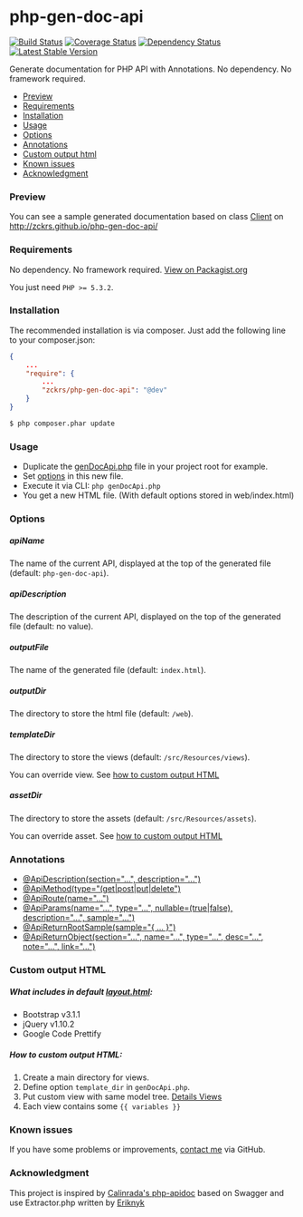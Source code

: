 php-gen-doc-api
==========
[![Build Status](https://travis-ci.org/zckrs/php-gen-doc-api.svg?branch=master)](https://travis-ci.org/zckrs/php-gen-doc-api) [![Coverage Status](https://coveralls.io/repos/zckrs/php-gen-doc-api/badge.png?branch=master)](https://coveralls.io/r/zckrs/php-gen-doc-api?branch=master) [![Dependency Status](https://www.versioneye.com/php/zckrs:php-gen-doc-api/dev-master/badge.svg)](https://www.versioneye.com/php/zckrs:php-gen-doc-api/dev-master) [![Latest Stable Version](https://poser.pugx.org/zckrs/php-gen-doc-api/v/stable.svg)](https://packagist.org/packages/zckrs/php-gen-doc-api)

Generate documentation for PHP API with Annotations. No dependency. No framework required.

* [Preview](#preview)
* [Requirements](#requirements)
* [Installation](#installation)
* [Usage](#usage)
* [Options](#options)
* [Annotations](#annotations)
* [Custom output html](#custom-output-html)
* [Known issues](#known-issues)
* [Acknowledgment](#acknowledgment)

### <a id="preview"></a>Preview

You can see a sample generated documentation based on class [Client](tests/sample/Client.php) on http://zckrs.github.io/php-gen-doc-api/

### <a id="requirements"></a>Requirements

No dependency. No framework required. [View on Packagist.org](https://packagist.org/packages/zckrs/php-gen-doc-api)

You just need ```PHP >= 5.3.2```.

### <a id="installation"></a>Installation

The recommended installation is via composer. Just add the following line to your composer.json:

```json
{
    ...
    "require": {
        ...
        "zckrs/php-gen-doc-api": "@dev"
    }
}
```

```bash
$ php composer.phar update
```
### <a id="usage"></a>Usage
* Duplicate the [genDocApi.php](genDocApi.php) file in your project root for example.
* Set [options](#options) in this new file.
* Execute it via CLI: `php genDocApi.php`
* You get a new HTML file. (With default options stored in web/index.html)

### <a id="options"></a>Options
##### apiName
The name of the current API, displayed at the top of the generated file (default: ```php-gen-doc-api```).
##### apiDescription
The description of the current API, displayed on the top of the generated file (default: no value).
##### outputFile
The name of the generated file (default: ```index.html```).
##### outputDir
The directory to store the html file (default: ```/web```).
##### templateDir
The directory to store the views (default: ```/src/Resources/views```).

You can override view. See [how to custom output HTML](#custom-output-html)
##### assetDir
The directory to store the assets (default: ```/src/Resources/assets```).

You can override asset. See [how to custom output HTML](#custom-output-html)

### <a id="annotations"></a>Annotations

* [@ApiDescription(section="...", description="...")](https://github.com/zckrs/php-gen-doc-api/wiki/Details--Annotations#apidescriptionsection-description)
* [@ApiMethod(type="(get|post|put|delete")](https://github.com/zckrs/php-gen-doc-api/wiki/Details--Annotations#apimethodtypegetpostputdelete)
* [@ApiRoute(name="...")](https://github.com/zckrs/php-gen-doc-api/wiki/Details--Annotations#apiroutename)
* [@ApiParams(name="...", type="...", nullable=(true|false), description="...", sample="...")](https://github.com/zckrs/php-gen-doc-api/wiki/Details--Annotations#apiparamsname-type-nullabletruefalse-description-sample)
* [@ApiReturnRootSample(sample="{ ... }")](https://github.com/zckrs/php-gen-doc-api/wiki/Details--Annotations#apireturnrootsamplesample--)
* [@ApiReturnObject(section="...", name="...", type="...", desc="...", note="...", link="...")](https://github.com/zckrs/php-gen-doc-api/wiki/Details--Annotations#apireturnobjectsection-name-type-desc-note-link)


### <a id="custom-output-html"></a>Custom output HTML
##### What includes in default [layout.html](src/Resources/views/layout.html):

 - Bootstrap v3.1.1
 - jQuery v1.10.2
 - Google Code Prettify

##### How to custom output HTML:

 1. Create a main directory for views.
 2. Define option ```template_dir``` in ```genDocApi.php```.
 3. Put custom view with same model tree. [Details Views](https://github.com/zckrs/php-gen-doc-api/wiki/Details--Views)
 4. Each view contains some ```{{ variables }}```

### <a id="knownissues"></a>Known issues
If you have some problems or improvements, [contact me](https://github.com/zckrs/php-gen-doc-api/issues) via GitHub.

### <a id="acknowledgment"></a>Acknowledgment
This project is inspired by [Calinrada's php-apidoc](https://github.com/calinrada/php-apidoc) based on Swagger and use Extractor.php written by [Eriknyk](https://github.com/eriknyk/Annotations/blob/master/Annotations.php)
